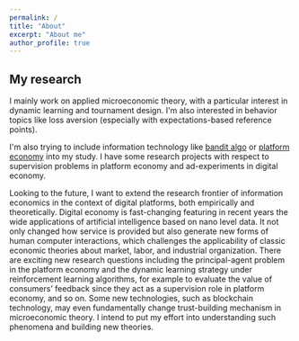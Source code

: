 ```yaml
---
permalink: /
title: "About"
excerpt: "About me"
author_profile: true
---
```


## My research
I mainly work on applied microeconomic theory, with a particular interest in dynamic learning and tournament design. I'm also interested in behavior topics like loss aversion (especially with expectations-based reference points). 

I'm also trying to include information technology like [bandit algo](https://en.wikipedia.org/wiki/Multi-armed_bandit) or [platform economy](https://en.wikipedia.org/wiki/Platform_economy) into my study. I have some research projects with respect to supervision problems in platform economy and ad-experiments in digital economy.

Looking to the future, I want to extend the research frontier of information economics in the context of digital platforms, both empirically and theoretically. Digital economy is fast-changing featuring in recent years the wide applications of artificial intelligence based on nano level data. It not only changed how service is provided but also generate new forms of human computer interactions, which challenges the applicability of classic economic theories about market, labor, and industrial organization. There are exciting new research questions including the principal-agent problem in the platform economy and the dynamic learning strategy under reinforcement learning algorithms, for example to evaluate the value of consumers’ feedback since they act as a supervision role in platform economy, and so on. Some new technologies, such as blockchain technology, may even fundamentally change trust-building mechanism in microeconomic theory. I intend to put my effort into understanding such phenomena and building new theories. 
